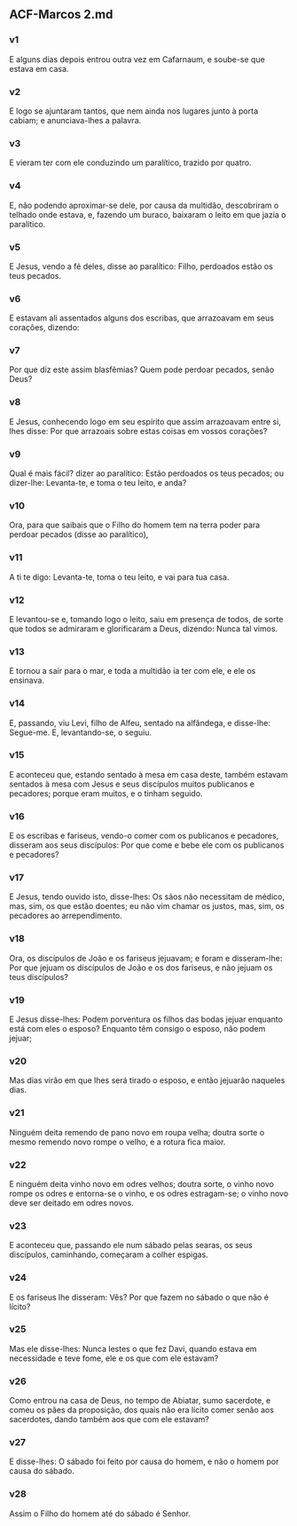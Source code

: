 ## ACF-Marcos 2.md
### v1
 E alguns dias depois entrou outra vez em Cafarnaum, e soube-se que estava em casa.
### v2
 E logo se ajuntaram tantos, que nem ainda nos lugares junto à porta cabiam; e anunciava-lhes a palavra.
### v3
 E vieram ter com ele conduzindo um paralítico, trazido por quatro.
### v4
 E, não podendo aproximar-se dele, por causa da multidão, descobriram o telhado onde estava, e, fazendo um buraco, baixaram o leito em que jazia o paralítico.
### v5
 E Jesus, vendo a fé deles, disse ao paralítico: Filho, perdoados estão os teus pecados.
### v6
 E estavam ali assentados alguns dos escribas, que arrazoavam em seus corações, dizendo:
### v7
 Por que diz este assim blasfêmias? Quem pode perdoar pecados, senão Deus?
### v8
 E Jesus, conhecendo logo em seu espírito que assim arrazoavam entre si, lhes disse: Por que arrazoais sobre estas coisas em vossos corações?
### v9
 Qual é mais fácil? dizer ao paralítico: Estão perdoados os teus pecados; ou dizer-lhe: Levanta-te, e toma o teu leito, e anda?
### v10
 Ora, para que saibais que o Filho do homem tem na terra poder para perdoar pecados (disse ao paralítico),
### v11
 A ti te digo: Levanta-te, toma o teu leito, e vai para tua casa.
### v12
 E levantou-se e, tomando logo o leito, saiu em presença de todos, de sorte que todos se admiraram e glorificaram a Deus, dizendo: Nunca tal vimos.
### v13
 E tornou a sair para o mar, e toda a multidão ia ter com ele, e ele os ensinava.
### v14
 E, passando, viu Levi, filho de Alfeu, sentado na alfândega, e disse-lhe: Segue-me. E, levantando-se, o seguiu.
### v15
 E aconteceu que, estando sentado à mesa em casa deste, também estavam sentados à mesa com Jesus e seus discípulos muitos publicanos e pecadores; porque eram muitos, e o tinham seguido.
### v16
 E os escribas e fariseus, vendo-o comer com os publicanos e pecadores, disseram aos seus discípulos: Por que come e bebe ele com os publicanos e pecadores?
### v17
 E Jesus, tendo ouvido isto, disse-lhes: Os sãos não necessitam de médico, mas, sim, os que estão doentes; eu não vim chamar os justos, mas, sim, os pecadores ao arrependimento.
### v18
 Ora, os discípulos de João e os fariseus jejuavam; e foram e disseram-lhe: Por que jejuam os discípulos de João e os dos fariseus, e não jejuam os teus discípulos?
### v19
 E Jesus disse-lhes: Podem porventura os filhos das bodas jejuar enquanto está com eles o esposo? Enquanto têm consigo o esposo, não podem jejuar;
### v20
 Mas dias virão em que lhes será tirado o esposo, e então jejuarão naqueles dias.
### v21
 Ninguém deita remendo de pano novo em roupa velha; doutra sorte o mesmo remendo novo rompe o velho, e a rotura fica maior.
### v22
 E ninguém deita vinho novo em odres velhos; doutra sorte, o vinho novo rompe os odres e entorna-se o vinho, e os odres estragam-se; o vinho novo deve ser deitado em odres novos.
### v23
 E aconteceu que, passando ele num sábado pelas searas, os seus discípulos, caminhando, começaram a colher espigas.
### v24
 E os fariseus lhe disseram: Vês? Por que fazem no sábado o que não é lícito?
### v25
 Mas ele disse-lhes: Nunca lestes o que fez Davi, quando estava em necessidade e teve fome, ele e os que com ele estavam?
### v26
 Como entrou na casa de Deus, no tempo de Abiatar, sumo sacerdote, e comeu os pães da proposição, dos quais não era lícito comer senão aos sacerdotes, dando também aos que com ele estavam?
### v27
 E disse-lhes: O sábado foi feito por causa do homem, e não o homem por causa do sábado.
### v28
 Assim o Filho do homem até do sábado é Senhor.
